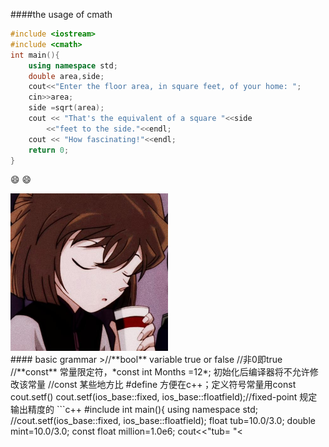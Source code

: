 ####the usage of cmath
```c++
#include <iostream>
#include <cmath>
int main(){
    using namespace std;
    double area,side;
    cout<<"Enter the floor area, in square feet, of your home: ";
    cin>>area;
    side =sqrt(area);
    cout << "That's the equivalent of a square "<<side 
        <<"feet to the side."<<endl;
    cout << "How fascinating!"<<endl;
    return 0;
}
```
:smile:   :smile:
<div align='left'>
<img src=ai3.jpg width=50% />
</div>
#### basic grammar
>//**bool** variable true or false
//非0即true
//**const** 常量限定符，*const int Months =12*; 初始化后编译器将不允许修改该常量
//const 某些地方比 #define 方便在c++；定义符号常量用const
cout.setf()
cout.setf(ios_base::fixed, ios_base::floatfield);//fixed-point 规定输出精度的
```c++
#include <iostream>
int main(){
    using namespace std;
    //cout.setf(ios_base::fixed, ios_base::floatfield);
    float tub=10.0/3.0;
    double mint=10.0/3.0;
    const float million=1.0e6;
    cout<<"tub= "<<tub;
    cout<<",a million tubs= "<<million*tub;
    cout<<",\nand ten million tubs= ";
    cout<<10*million*tub<<endl;
    cout <<"mint= "<<mint<<"and a million mints= ";
    cout << million*mint<<endl;
    return 0;
}
```
整型截取int 
int debt(3.9832)
类型转换：
```c++
#include <iostream>
int main(){
    using namespace std;
    std::cout.setf(std::ios_base::fixed, std::ios_base::floatfield);
    float tree=3;
    int guess(3.9832);
    int debt =7.2;//int 类型无法储存7.2E12
    cout<<"tree= "<<tree<<endl;
    cout<<"guess= "<<guess<<endl;
    cout<<"debt= "<<debt<<endl;
    return 0;

}
//result tree= 3.000000
//guess= 3
//debt= 7
```
c面向过程，c++面向对象opp
opp程序设计方法首先设计类，将数据和方法合并为类定义



